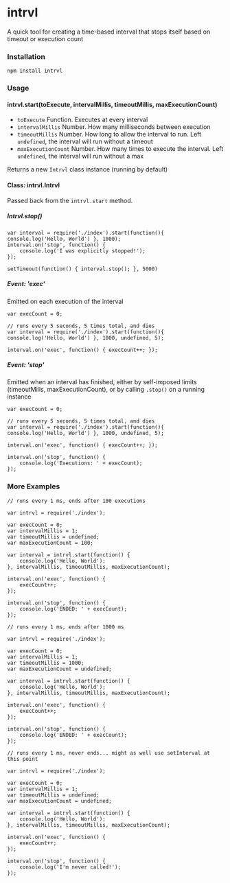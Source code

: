 # intrvl

A quick tool for creating a time-based interval that stops itself based on timeout or execution count

### Installation

```
npm install intrvl
```

### Usage

#### intrvl.start(toExecute, intervalMillis, timeoutMillis, maxExecutionCount)
* `toExecute` Function. Executes at every interval
* `intervalMillis` Number. How many milliseconds between execution
* `timeoutMillis` Number. How long to allow the interval to run. Left `undefined`, the interval will run without a timeout
* `maxExecutionCount` Number. How many times to execute the interval. Left `undefined`, the interval will run without a max

Returns a new `Intrvl` class instance (running by default)

#### Class: intrvl.Intrvl
Passed back from the `intrvl.start` method.

##### Intrvl.stop()
```
var interval = require('./index').start(function(){ console.log('Hello, World') }, 1000);
interval.on('stop', function() {
    console.log('I was explicitly stopped!');
});

setTimeout(function() { interval.stop(); }, 5000)
```

##### Event: 'exec'
Emitted on each execution of the interval
```
var execCount = 0;

// runs every 5 seconds, 5 times total, and dies
var interval = require('./index').start(function(){ console.log('Hello, World') }, 1000, undefined, 5);

interval.on('exec', function() { execCount++; });
```

##### Event: 'stop'
Emitted when an interval has finished, either by self-imposed limits (timeoutMills, maxExecutionCount), or by calling `.stop()` on a running instance

```
var execCount = 0;

// runs every 5 seconds, 5 times total, and dies
var interval = require('./index').start(function(){ console.log('Hello, World') }, 1000, undefined, 5);

interval.on('exec', function() { execCount++; });

interval.on('stop', function() {
    console.log('Executions: ' + execCount);
});
```

### More Examples
```
// runs every 1 ms, ends after 100 executions

var intrvl = require('./index');

var execCount = 0;
var intervalMillis = 1;
var timeoutMillis = undefined;
var maxExecutionCount = 100;

var interval = intrvl.start(function() {
    console.log('Hello, World');
}, intervalMillis, timeoutMillis, maxExecutionCount);

interval.on('exec', function() {
    execCount++;
});

interval.on('stop', function() {
    console.log('ENDED: ' + execCount);
});
```



```
// runs every 1 ms, ends after 1000 ms

var intrvl = require('./index');

var execCount = 0;
var intervalMillis = 1;
var timeoutMillis = 1000;
var maxExecutionCount = undefined;

var interval = intrvl.start(function() {
    console.log('Hello, World');
}, intervalMillis, timeoutMillis, maxExecutionCount);

interval.on('exec', function() {
    execCount++;
});

interval.on('stop', function() {
    console.log('ENDED: ' + execCount);
});
```

```
// runs every 1 ms, never ends... might as well use setInterval at this point

var intrvl = require('./index');

var execCount = 0;
var intervalMillis = 1;
var timeoutMillis = undefined;
var maxExecutionCount = undefined;

var interval = intrvl.start(function() {
    console.log('Hello, World');
}, intervalMillis, timeoutMillis, maxExecutionCount);

interval.on('exec', function() {
    execCount++;
});

interval.on('stop', function() {
    console.log('I'm never called!');
});
```
